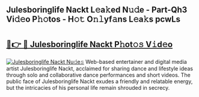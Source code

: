 ## Julesboringlife Nackt L𝚎a𝚔ed N𝚞𝚍e - Part-Qh3 Vi𝚍𝚎o P𝚑𝚘tos - H𝚘𝚝 O𝚗𝚕yf𝚊ns L𝚎a𝚔s pcwLs

# <h2><a href="http://kf9xc8.oniu.top/?m=Julesboringlife+Nackt">🔗👉 🔴 Julesboringlife Nackt P𝚑ot𝚘𝚜 V𝚒d𝚎o</a></h2>

[![Julesboringlife Nackt Nu𝚍e𝚜](https://i.imgur.com/0qMVB7G.gif)](http://kf9xc8.oniu.top/?m=Julesboringlife+Nackt)
Web-based entertainer and digital media artist Julesboringlife Nackt, acclaimed for sharing dance and lifestyle ideas through solo and collaborative dance performances and short videos. The public face of Julesboringlife Nackt exudes a friendly and relatable energy, but the intricacies of his personal life remain shrouded in secrecy.  
